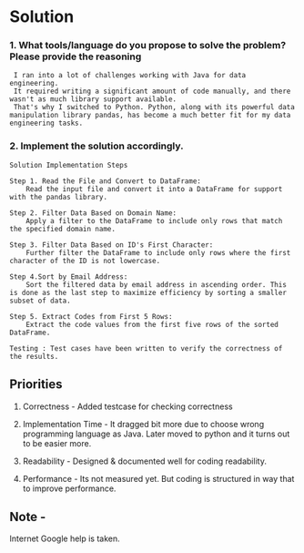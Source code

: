 # Solution

### 1. What tools/language do you propose to solve the problem? Please provide the reasoning
     I ran into a lot of challenges working with Java for data engineering. 
     It required writing a significant amount of code manually, and there wasn't as much library support available. 
     That's why I switched to Python. Python, along with its powerful data manipulation library pandas, has become a much better fit for my data engineering tasks.

### 2. Implement the solution accordingly.
    Solution Implementation Steps

    Step 1. Read the File and Convert to DataFrame:
        Read the input file and convert it into a DataFrame for support with the pandas library.

    Step 2. Filter Data Based on Domain Name:
        Apply a filter to the DataFrame to include only rows that match the specified domain name.

    Step 3. Filter Data Based on ID's First Character:
        Further filter the DataFrame to include only rows where the first character of the ID is not lowercase.

    Step 4.Sort by Email Address:
        Sort the filtered data by email address in ascending order. This is done as the last step to maximize efficiency by sorting a smaller subset of data.

    Step 5. Extract Codes from First 5 Rows:
        Extract the code values from the first five rows of the sorted DataFrame.

    Testing : Test cases have been written to verify the correctness of the results.


## Priorities
   1. Correctness - Added testcase for checking correctness

   2. Implementation Time - It dragged bit more due to choose wrong programming language as Java. Later moved to python and it turns out to be easier more. 

   3. Readability -  Designed & documented well for coding readability.

   4. Performance - Its not measured yet. But coding is structured in way that to improve performance.

## Note - 
 Internet Google help is taken.